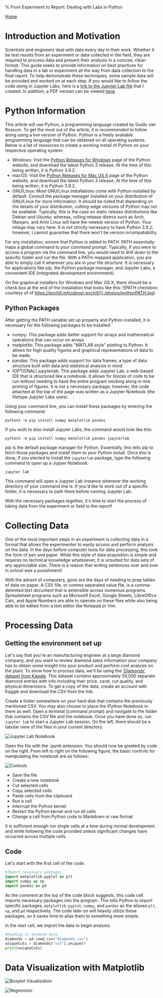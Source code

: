 % From Experiment to Report: Dealing with Labs in Python

[Home](index.html)

# Introduction and Motivation

Scientists and engineers deal with data every day in their work. Whether it be test results from an experiment or data collected in the field, they are required to process data and present their analysis in a concise, clean format. This guide seeks to provide information on best practices for handling data in a lab or experiment all the way from data  collection to the final report. To help demonstrate these techniques, some sample data will be provided and worked on at each step. If you would like to follow the code along in Jupyter Labs, here is a [link to the Jupyter Lab file](./code/diamondBook.ipynb) that I created. In addition, a PDF version can be viewed [here](./code/diamondBook.pdf). 

# Python Information

This article will use Python, a programming language created by Guido van Rossum. To get the most out of the article, it is recommended to follow along using a live version of Python. Python is a freely available programming language that can be obtained on all operating systems. Below is a list of resources to create a working install of Python on your respective operating system:

* Windows: Visit the [Python Releases for Windows](https://www.python.org/downloads/windows) page of the Python website, and download the latest Python 3 release. At the time of this being written, it is Python 3.9.2.
* macOS: Visit the [Python Releases for Mac OS X](https://www.python.org/downloads/mac-osx/) page of the Python website, and download the latest Python 3 release. At the time of this being written, it is Python 3.9.2.
* GNU/Linux: Most GNU/Linux installations come with Python installed by default. Consult the package manager installed on your distribution of GNU/Linux for more information. It should be noted that depending on the details of your distribution, cutting-edge versions of Python may not be available. Typically, this is the case on static release distributions like Debian and Ubuntu; whereas, rolling release distros such as Arch, Manjaro, and Artix Linux will have the newest version of Python. Your milage may vary here. It is not strictly necessary to have Python 3.9.2; however, I cannot guarantee that there won't be version incompatability. 

For any installation, ensure that Python is added to PATH. PATH essentially maps a global command to your command prompt. Typically, if you were to access a program via the command line, you would need to drill down to the specific folder and run the file. With a PATH-mapped application, you are able to simply call it wherever you are in your file structure. It is necessary for applications like pip, the Python package manager, and Jupyter Labs, a convenient IDE (integrated development environment).

On the graphical installers for Windows and Mac OS X, there should be a check box at the end of the installation that looks like this: ![PATH checkbox: courtesy of of https://pychill.info/about-pychill/](./photos/pythonPATH.jpg)

## Python Packages

After getting the PATH variable set up properly and Python installed, it is necessary for the following packages to be installed:

* numpy: This package adds better support for arrays and mathematical operations that can occur on arrays
* matplotlib: This package adds "MATLAB style" plotting to Python. It allows for high quality figures and graphical representations of data to be made.
* pandas: This package adds support for data frames, a type of data structure built with data and statistical analysis in mind.
* (OPTIONAL) jupyterlab: This package adds Jupyter Lab, a web-based IDE that is structured like a notebook. It allows for blocks of code to be run without needing to have the entire program working along in-line printing of figures. It is not a necessary package; however, the code attached at the top of the page was written as a Jupyter Notebook (the filetype Jupyter Labs uses).

Using your command line, you can install these packages by entering the following command:

```
python3 -m pip install numpy matplotlib pandas
```

If you wish to also install Jupyter Labs, the command would look like this:

```
python3 -m pip install numpy matplotlib pandas jupyterlab
```

pip is the default package manager for Python. Essentially, this tells pip to fetch those packages and install them to your Python install. Once this is done, if you elected to install the `jupyterlab` package, type the following command to open up a Jupyer Notebook:

```
jupyter lab
```

This command will open a Jupyter Lab instance wherever the working directory of your command line is. If you'd like to work out of a specific folder, it is necessary to path there before running Jupyter Lab.

With the necessary packages together, it's time to start the process of taking data from the experiment or field to the report! 

# Collecting Data

One of the most important steps in an experiment is collecting data in a format that allows the experimenter to easily access and perform analysis on the data. In the days before computer tools for data processing, this took the form of pen and paper. While this style of data acquisition is simple and requires no technical knowledge whatsoever, it is unsuited for data sets of any appreciable size. There is a reason that writing sentences over and over in school was a punishment!

With the advent of computers, gone are the days of needing to prep tables of data on paper. A CSV file, or comma separated value file, is a comma-delimited text document that is extensible across numerous programs. Spreadsheet programs such as Microsoft Excel, Google Sheets, LibreOffice Calc, and Apple Numbers are able to operate on these files while also being able to be edited from a text editor like Notepad or Vim.

# Processing Data

## Getting the environment set up

Let's say that you're an manufacturing engineer at a large diamond company, and you want to review diamond sales information your company has to obtain some insight into your product and perform cost analysis on the plant. To show how to process data, we'll be using the ['Diamonds' dataset from Kaggle](https://www.kaggle.com/shivam2503/diamonds). This dataset contains approximately 50,000 separate diamond entries with info including their price, carat, cut quality, and physical dimensions. To get a copy of the data, create an account with Kaggle and download the CSV from the link.

Create a folder somewhere on your hard disk that contains the previously mentioned CSV. You may also choose to place the iPython Notebook in there as well. Open a terminal (command prompt) and navigate to the folder that contains the CSV file and the notebook. Once you have done so, run `jupyter lab` to start a Jupyter Lab session. On the left, there should be a tabular view of the files in your current directory.

![Jupyter Lab Notebook](./photos/journalSelect.png)

Open the file with the .ipynb extension. You should now be greeted by code on the right. From left to right on the following figure, the basic controls for manipulating the notebook are as follows:

![Controls](./photos/controls.png)

* Save the file
* Create a new notebook
* Cut selected cells
* Copy selected cells
* Paste cells from the clipboard
* Run a cell
* Interrupt the Python kernel
* Restart the Python kernel and run all cells
* Change a cell from Python code to Markdown or raw format

It is sufficient enough run single cells at a time during normal development and while following the code provided unless significant changes have occurred across multiple cells.


## Code

Let's start with the first cell of the code.

```py
#Import necessary packages
import matplotlib.pyplot as plt
import numpy as np
import pandas as pd
```

As the comment at the top of the code block suggests, this code cell imports necessary packages into the program. This tells Python to import specific packages, `matplotlib.pyplot`, `numpy`, and `pandas` as the aliases `plt`, `np`, and `pd` respectively. The code later on will heavily utilize these packages, so it saves time to alias them to something more simple.

In the next cell, we import the data to begin analysis.

```py
#Reading in diamond data
diamonds = pd.read_csv("diamonds.csv")
uniqueCuts = diamonds["cut"].unique()
print(uniqueCuts)
```

# Data Visualization with Matplotlib

![Boxplot Visualization](./photos/boxPlot.png)

![Regression](./photos/caratModel.png)
